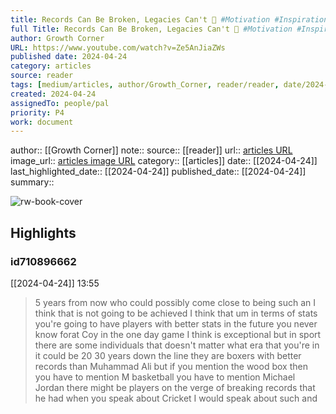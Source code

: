 ```yaml
---
title: Records Can Be Broken, Legacies Can't 👑 #Motivation #Inspiration #Selfimprovement #Sachintendulkar
full Title: Records Can Be Broken, Legacies Can't 👑 #Motivation #Inspiration #Selfimprovement #Sachintendulkar
author: Growth Corner
URL: https://www.youtube.com/watch?v=Ze5AnJiaZWs
published date: 2024-04-24
category: articles
source: reader
tags: [medium/articles, author/Growth_Corner, reader/reader, date/2024-04-24, area/reader]
created: 2024-04-24
assignedTo: people/pal
priority: P4
work: document
---
```

author:: [[Growth Corner]]
note:: 
source:: [[reader]]
url:: [articles URL](https://www.youtube.com/watch?v=Ze5AnJiaZWs)
image_url:: [articles image URL](https://i.ytimg.com/vi/Ze5AnJiaZWs/maxres2.jpg?sqp=-oaymwEoCIAKENAF8quKqQMcGADwAQH4Ac4FgAKACooCDAgAEAEYYSBJKGUwDw==&rs=AOn4CLBZSkkNvOgMqKmz7wbM1S1zM100ew)
category:: [[articles]]
date:: [[2024-04-24]]
last_highlighted_date:: [[2024-04-24]]
published_date:: [[2024-04-24]]
summary:: 


![rw-book-cover](https://i.ytimg.com/vi/Ze5AnJiaZWs/maxres2.jpg?sqp=-oaymwEoCIAKENAF8quKqQMcGADwAQH4Ac4FgAKACooCDAgAEAEYYSBJKGUwDw==&rs=AOn4CLBZSkkNvOgMqKmz7wbM1S1zM100ew)

## Highlights
### id710896662
[[2024-04-24]] 13:55
> 5 years from now who could possibly come close to being such an I think that is not going to be achieved I think that um in terms of stats you're going to have players with better stats in the future you never know forat Coy in the one day game I think is exceptional but in sport there are some individuals that doesn't matter what era that you're in it could be 20 30 years down the line they are boxers with better records than Muhammad Ali
> but if you mention the wood box then you have to mention M basketball you have to mention Michael Jordan there might be players on the verge of breaking records that he had when you speak about Cricket I would speak about such and


